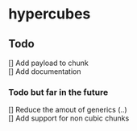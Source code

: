 # hypercubes

## Todo
[] Add payload to chunk  
[] Add documentation

### Todo but far in the future
[] Reduce the amout of generics (..)  
[] Add support for non cubic chunks
